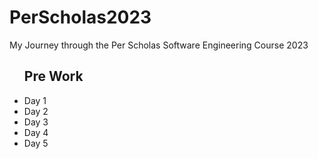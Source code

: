 # PerScholas2023
My Journey through the Per Scholas Software Engineering Course 2023
<ul>
  <h2>Pre Work</h2>
  <li><a href="https://github.com/ArnoldPires/PerScholas2023/tree/main/PreWorkDay1/Assignment1"></a>Day 1</li>
  <li>Day 2</li>
  <li>Day 3</li>
  <li>Day 4</li>
  <li>Day 5</li>
</ul>
<p></p>
